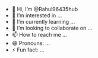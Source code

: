 - 👋 Hi, I’m @Rahul96435hub
- 👀 I’m interested in ...
- 🌱 I’m currently learning ...
- 💞️ I’m looking to collaborate on ...
- 📫 How to reach me ...
- 😄 Pronouns: ...
- ⚡ Fun fact: ...

<!---
Rahul96435hub/Rahul96435hub is a ✨ special ✨ repository because its `README.md` (this file) appears on your GitHub profile.
You can click the Preview link to take a look at your changes.
--->
